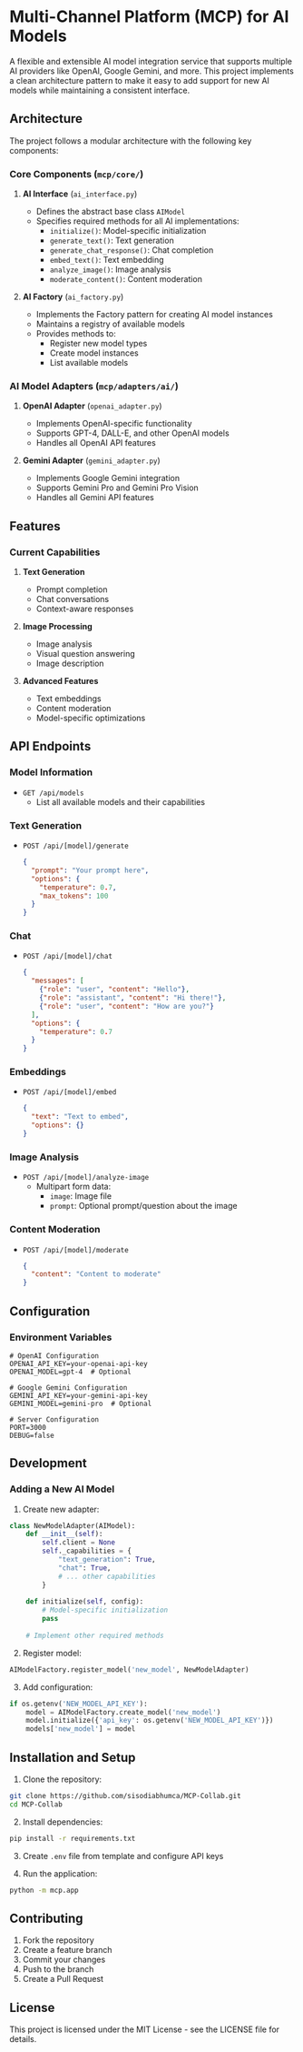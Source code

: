 # Multi-Channel Platform (MCP) for AI Models

A flexible and extensible AI model integration service that supports multiple AI providers like OpenAI, Google Gemini, and more. This project implements a clean architecture pattern to make it easy to add support for new AI models while maintaining a consistent interface.

## Architecture

The project follows a modular architecture with the following key components:

### Core Components (`mcp/core/`)

1. **AI Interface** (`ai_interface.py`)
   - Defines the abstract base class `AIModel`
   - Specifies required methods for all AI implementations:
     - `initialize()`: Model-specific initialization
     - `generate_text()`: Text generation
     - `generate_chat_response()`: Chat completion
     - `embed_text()`: Text embedding
     - `analyze_image()`: Image analysis
     - `moderate_content()`: Content moderation

2. **AI Factory** (`ai_factory.py`)
   - Implements the Factory pattern for creating AI model instances
   - Maintains a registry of available models
   - Provides methods to:
     - Register new model types
     - Create model instances
     - List available models

### AI Model Adapters (`mcp/adapters/ai/`)

1. **OpenAI Adapter** (`openai_adapter.py`)
   - Implements OpenAI-specific functionality
   - Supports GPT-4, DALL-E, and other OpenAI models
   - Handles all OpenAI API features

2. **Gemini Adapter** (`gemini_adapter.py`)
   - Implements Google Gemini integration
   - Supports Gemini Pro and Gemini Pro Vision
   - Handles all Gemini API features

## Features

### Current Capabilities

1. **Text Generation**
   - Prompt completion
   - Chat conversations
   - Context-aware responses

2. **Image Processing**
   - Image analysis
   - Visual question answering
   - Image description

3. **Advanced Features**
   - Text embeddings
   - Content moderation
   - Model-specific optimizations

## API Endpoints

### Model Information
- `GET /api/models`
  - List all available models and their capabilities

### Text Generation
- `POST /api/[model]/generate`
  ```json
  {
    "prompt": "Your prompt here",
    "options": {
      "temperature": 0.7,
      "max_tokens": 100
    }
  }
  ```

### Chat
- `POST /api/[model]/chat`
  ```json
  {
    "messages": [
      {"role": "user", "content": "Hello"},
      {"role": "assistant", "content": "Hi there!"},
      {"role": "user", "content": "How are you?"}
    ],
    "options": {
      "temperature": 0.7
    }
  }
  ```

### Embeddings
- `POST /api/[model]/embed`
  ```json
  {
    "text": "Text to embed",
    "options": {}
  }
  ```

### Image Analysis
- `POST /api/[model]/analyze-image`
  - Multipart form data:
    - `image`: Image file
    - `prompt`: Optional prompt/question about the image

### Content Moderation
- `POST /api/[model]/moderate`
  ```json
  {
    "content": "Content to moderate"
  }
  ```

## Configuration

### Environment Variables

```env
# OpenAI Configuration
OPENAI_API_KEY=your-openai-api-key
OPENAI_MODEL=gpt-4  # Optional

# Google Gemini Configuration
GEMINI_API_KEY=your-gemini-api-key
GEMINI_MODEL=gemini-pro  # Optional

# Server Configuration
PORT=3000
DEBUG=false
```

## Development

### Adding a New AI Model

1. Create new adapter:
```python
class NewModelAdapter(AIModel):
    def __init__(self):
        self.client = None
        self._capabilities = {
            "text_generation": True,
            "chat": True,
            # ... other capabilities
        }
    
    def initialize(self, config):
        # Model-specific initialization
        pass
    
    # Implement other required methods
```

2. Register model:
```python
AIModelFactory.register_model('new_model', NewModelAdapter)
```

3. Add configuration:
```python
if os.getenv('NEW_MODEL_API_KEY'):
    model = AIModelFactory.create_model('new_model')
    model.initialize({'api_key': os.getenv('NEW_MODEL_API_KEY')})
    models['new_model'] = model
```

## Installation and Setup

1. Clone the repository:
```bash
git clone https://github.com/sisodiabhumca/MCP-Collab.git
cd MCP-Collab
```

2. Install dependencies:
```bash
pip install -r requirements.txt
```

3. Create `.env` file from template and configure API keys

4. Run the application:
```bash
python -m mcp.app
```

## Contributing

1. Fork the repository
2. Create a feature branch
3. Commit your changes
4. Push to the branch
5. Create a Pull Request

## License

This project is licensed under the MIT License - see the LICENSE file for details.
